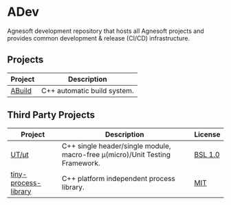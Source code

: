 # ADev

Agnesoft development repository that hosts all Agnesoft projects and provides common development & release (CI/CD) infrastructure.

## Projects

| Project                             | Description                 |
| ----------------------------------- | --------------------------- |
| [ABuild](projects/abuild/README.md) | C++ automatic build system. |

## Third Party Projects

| Project                                                                 | Description                                                                  | License                                      |
| ----------------------------------------------------------------------- | ---------------------------------------------------------------------------- | -------------------------------------------- |
| [UT/μt](https://github.com/boost-ext/ut)                                | C++ single header/single module, macro-free μ(micro)/Unit Testing Framework. | [BSL 1.0](projects/ut/LICENSE.md)            |
| [tiny-process-library](https://gitlab.com/eidheim/tiny-process-library) | C++ platform independent process library.                                    | [MIT](projects/tiny-process-library/LICENSE) |

